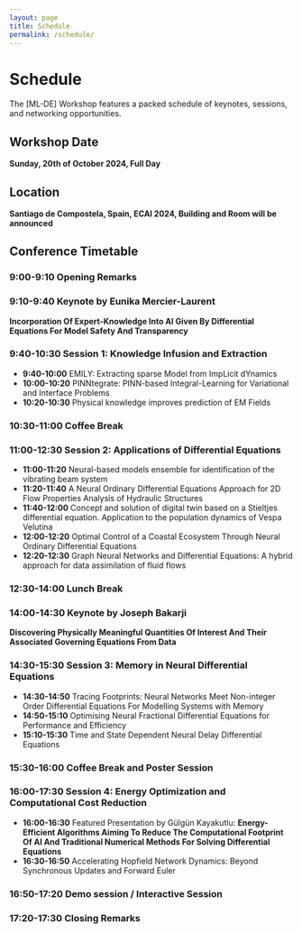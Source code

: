 ```yaml
---
layout: page
title: Schedule
permalink: /schedule/
---
```


# Schedule

The [ML-DE] Workshop features a packed schedule of keynotes, sessions, and networking opportunities.

## Workshop Date
**Sunday, 20th of October 2024, Full Day**
## Location 
**Santiago de Compostela, Spain, ECAI 2024, Building and Room will be announced**

## Conference Timetable

### 9:00-9:10 Opening Remarks

### 9:10-9:40 Keynote by Eunika Mercier-Laurent
**Incorporation Of Expert-Knowledge Into AI Given By Differential Equations For Model Safety And Transparency**

### 9:40-10:30 Session 1: Knowledge Infusion and Extraction
- **9:40-10:00** EMILY: Extracting sparse Model from ImpLicit dYnamics 
- **10:00-10:20** PINNtegrate: PINN-based Integral-Learning for Variational and Interface Problems 
- **10:20-10:30** Physical knowledge improves prediction of EM Fields 

### 10:30-11:00 Coffee Break

### 11:00-12:30 Session 2: Applications of Differential Equations
- **11:00-11:20** Neural-based models ensemble for identification of the vibrating beam system 
- **11:20-11:40** A Neural Ordinary Differential Equations Approach for 2D Flow Properties Analysis of Hydraulic Structures 
- **11:40-12:00** Concept and solution of digital twin based on a Stieltjes differential equation. Application to the population dynamics of Vespa Velutina 
- **12:00-12:20** Optimal Control of a Coastal Ecosystem Through Neural Ordinary Differential Equations 
- **12:20-12:30** Graph Neural Networks and Differential Equations: A hybrid approach for data assimilation of fluid flows 

### 12:30-14:00 Lunch Break

### 14:00-14:30 Keynote by Joseph Bakarji
**Discovering Physically Meaningful Quantities Of Interest And Their Associated Governing Equations From Data**

### 14:30-15:30 Session 3: Memory in Neural Differential Equations
- **14:30-14:50** Tracing Footprints: Neural Networks Meet Non-integer Order Differential Equations For Modelling Systems with Memory 
- **14:50-15:10** Optimising Neural Fractional Differential Equations for Performance and Efficiency 
- **15:10-15:30** Time and State Dependent Neural Delay Differential Equations 

### 15:30-16:00 Coffee Break and Poster Session

### 16:00-17:30 Session 4: Energy Optimization and Computational Cost Reduction
- **16:00-16:30** Featured Presentation by Gülgün Kayakutlu:
**Energy-Efficient Algorithms Aiming To Reduce The Computational Footprint Of AI And Traditional Numerical Methods For Solving Differential Equations**
- **16:30-16:50** Accelerating Hopfield Network Dynamics: Beyond Synchronous Updates and Forward Euler

### 16:50-17:20 Demo session / Interactive Session

### 17:20-17:30 Closing Remarks